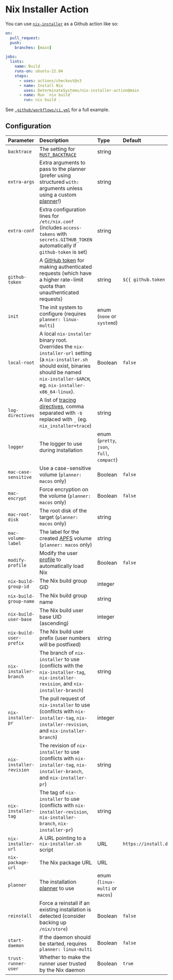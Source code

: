 # Nix Installer Action

You can use [`nix-installer`](https://github.com/DeterminateSystems/nix-installer) as a Github action like so:

```yaml
on:
  pull_request:
  push:
    branches: [main]

jobs:
  lints:
    name: Build
    runs-on: ubuntu-22.04
    steps:
      - uses: actions/checkout@v3
      - name: Install Nix
        uses: DeterminateSystems/nix-installer-action@main
      - name: Run `nix build`
        run: nix build .
```

See [`.github/workflows/ci.yml`](.github/workflows/ci.yml) for a full example.

## Configuration

| Parameter                | Description                                                                                                                                                                                           | Type                                       | Default                                   |
| :----------------------- | :---------------------------------------------------------------------------------------------------------------------------------------------------------------------------------------------------- | :----------------------------------------- | :---------------------------------------- |
| `backtrace`              | The setting for [`RUST_BACKTRACE`][backtrace]                                                                                                                                                         | string                                     |                                           |
| `extra-args`             | Extra arguments to pass to the planner (prefer using structured `with:` arguments unless using a custom [planner]!)                                                                                   | string                                     |                                           |
| `extra-conf`             | Extra configuration lines for `/etc/nix.conf` (includes `access-tokens` with `secrets.GITHUB_TOKEN` automatically if `github-token` is set)                                                           | string                                     |                                           |
| `github-token`           | A [GitHub token] for making authenticated requests (which have a higher rate-limit quota than unauthenticated requests)                                                                               | string                                     | `${{ github.token }}`                     |
| `init`                   | The init system to configure (requires `planner: linux-multi`)                                                                                                                                        | enum (`none` or `systemd`)                 |                                           |
| `local-root`             | A local `nix-installer` binary root. Overrides the `nix-installer-url` setting (a `nix-installer.sh` should exist, binaries should be named `nix-installer-$ARCH`, eg. `nix-installer-x86_64-linux`). | Boolean                                    | `false`                                   |
| `log-directives`         | A list of [tracing directives], comma separated with `-`s replaced with `_` (eg. `nix_installer=trace`)                                                                                               | string                                     |                                           |
| `logger`                 | The logger to use during installation                                                                                                                                                                 | enum (`pretty`, `json`, `full`, `compact`) |                                           |
| `mac-case-sensitive`     | Use a case-sensitive volume (`planner: macos` only)                                                                                                                                                   | Boolean                                    | `false`                                   |
| `mac-encrypt`            | Force encryption on the volume (`planner: macos` only)                                                                                                                                                | Boolean                                    | `false`                                   |
| `mac-root-disk`          | The root disk of the target (`planner: macos` only)                                                                                                                                                   | string                                     |                                           |
| `mac-volume-label`       | The label for the created [APFS] volume (`planner: macos` only)                                                                                                                                       | string                                     |                                           |
| `modify-profile`         | Modify the user [profile] to automatically load Nix                                                                                                                                                   | Boolean                                    | `false`                                   |
| `nix-build-group-id`     | The Nix build group GID                                                                                                                                                                               | integer                                    |                                           |
| `nix-build-group-name`   | The Nix build group name                                                                                                                                                                              | string                                     |                                           |
| `nix-build-user-base`    | The Nix build user base UID (ascending)                                                                                                                                                               | integer                                    |                                           |
| `nix-build-user-prefix`  | The Nix build user prefix (user numbers will be postfixed)                                                                                                                                            | string                                     |                                           |
| `nix-installer-branch`   | The branch of `nix-installer` to use (conflicts with the `nix-installer-tag`, `nix-installer-revision`, and `nix-installer-branch`)                                                                   | string                                     |                                           |
| `nix-installer-pr`       | The pull request of `nix-installer` to use (conflicts with `nix-installer-tag`, `nix-installer-revision`, and `nix-installer-branch`)                                                                 | integer                                    |                                           |
| `nix-installer-revision` | The revision of `nix-installer` to use (conflicts with `nix-installer-tag`, `nix-installer-branch`, and `nix-installer-pr`)                                                                           | string                                     |                                           |
| `nix-installer-tag`      | The tag of `nix-installer` to use (conflicts with `nix-installer-revision`, `nix-installer-branch`, `nix-installer-pr`)                                                                               | string                                     |                                           |
| `nix-installer-url`      | A URL pointing to a `nix-installer.sh` script                                                                                                                                                         | URL                                        | `https://install.determinate.systems/nix` |
| `nix-package-url`        | The Nix package URL                                                                                                                                                                                   | URL                                        |                                           |
| `planner`                | The installation [planner] to use                                                                                                                                                                     | enum (`linux-multi` or `macos`)            |                                           |
| `reinstall`              | Force a reinstall if an existing installation is detected (consider backing up `/nix/store`)                                                                                                          | Boolean                                    | `false`                                   |
| `start-daemon`           | If the daemon should be started, requires `planner: linux-multi`                                                                                                                                      | Boolean                                    | `false`                                   |
| `trust-runner-user`      | Whether to make the runner user trusted by the Nix daemon                                                                                                                                             | Boolean                                    | `true`                                    |

[apfs]: https://en.wikipedia.org/wiki/Apple_File_System
[backtrace]: https://doc.rust-lang.org/std/backtrace/index.html#environment-variables
[github token]: https://docs.github.com/en/actions/security-guides/automatic-token-authentication
[planner]: https://github.com/determinateSystems/nix-installer#usage
[profile]: https://nixos.org/manual/nix/stable/package-management/profiles
[tracing directives]: https://docs.rs/tracing-subscriber/latest/tracing_subscriber/filter/struct.EnvFilter.html#directives
